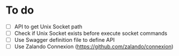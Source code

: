 # To do
- [ ] API to get Unix Socket path
- [ ] Check if Unix Socket exists before execute socket commands
- [ ] Use Swagger definition file to define API
- [ ] Use Zalando Connexion (https://github.com/zalando/connexion)

